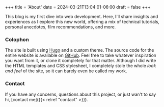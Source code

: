 +++
title = 'About'
date = 2024-03-21T13:04:01-06:00
draft = false
+++

This blog is my first dive into web development. Here, I'll share insights and experiences as I explore this new world, offering a mix of technical tutorials, personal anecdotes, film recommendations, and more.

### Colophon

The site is built using [Hugo](https://gohugo.io/) and a custom theme. The source code for the entire website is available on [GitHub](https://github.com/casteindex/notcaste.com). Feel free to take whatever inspiration you want from it, or clone it completely for that matter. Although I did write the HTML templates and CSS stylesheet, I completely stole the whole _look and feel_ of the site, so it can barely even be called my work.

### Contact

If you have any concerns, questions about this project, or just wan't to say hi, [contact me]({{< relref "contact" >}}).
